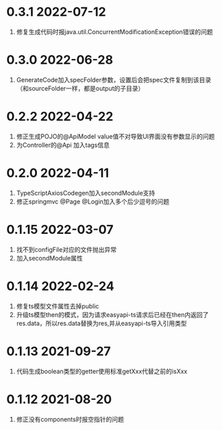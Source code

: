 # 0.3.1 2022-07-12

1. 修复生成代码时报java.util.ConcurrentModificationException错误的问题

# 0.3.0 2022-06-28

1. GenerateCode加入specFolder参数，设置后会把spec文件复制到该目录（和sourceFolder一样，都是output的子目录）

# 0.2.2 2022-04-22

1. 修正生成POJO的@ApiModel value值不对导致UI界面没有参数显示的问题
2. 为Controller的@Api 加入tags信息

# 0.2.0 2022-04-11

1. TypeScriptAxiosCodegen加入secondModule支持
2. 修正springmvc @Page @Login加入多个后少逗号的问题

# 0.1.15 2022-03-07

1. 找不到configFile对应的文件抛出异常
2. 加入secondModule属性

# 0.1.14 2022-02-24

1. 修复ts模型文件属性去掉public
2. 升级ts模型then的模式，因为请求easyapi-ts请求后已经在then内返回了res.data，所以res.data替换为res,并从easyapi-ts导入引用类型

# 0.1.13 2021-09-27

1. 代码生成boolean类型的getter使用标准getXxx代替之前的isXxx

# 0.1.12 2021-08-20

1. 修正没有components时报空指针的问题